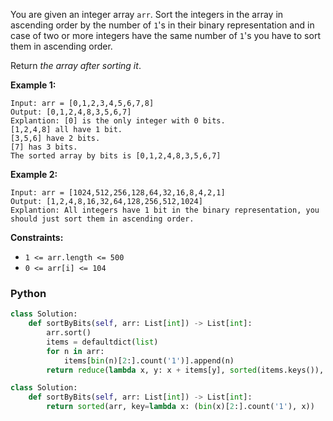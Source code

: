 You are given an integer array  `arr`. Sort the integers in the array in ascending order by the number of  `1`'s in their binary representation and in case of two or more integers have the same number of  `1`'s you have to sort them in ascending order.

Return  _the array after sorting it_.

**Example 1:**
```
Input: arr = [0,1,2,3,4,5,6,7,8]
Output: [0,1,2,4,8,3,5,6,7]
Explantion: [0] is the only integer with 0 bits.
[1,2,4,8] all have 1 bit.
[3,5,6] have 2 bits.
[7] has 3 bits.
The sorted array by bits is [0,1,2,4,8,3,5,6,7]
```

**Example 2:**
```
Input: arr = [1024,512,256,128,64,32,16,8,4,2,1]
Output: [1,2,4,8,16,32,64,128,256,512,1024]
Explantion: All integers have 1 bit in the binary representation, you should just sort them in ascending order.
```

**Constraints:**

-   `1 <= arr.length <= 500`
-   `0 <= arr[i] <= 104`


### Python
```python
class Solution:
    def sortByBits(self, arr: List[int]) -> List[int]:
        arr.sort()
        items = defaultdict(list)
        for n in arr:
            items[bin(n)[2:].count('1')].append(n)
        return reduce(lambda x, y: x + items[y], sorted(items.keys()), [])
```

```python
class Solution:
    def sortByBits(self, arr: List[int]) -> List[int]:
        return sorted(arr, key=lambda x: (bin(x)[2:].count('1'), x))
```